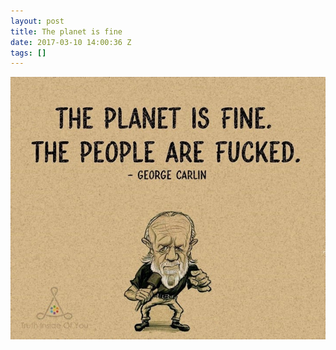 ```yaml
---
layout: post
title: The planet is fine
date: 2017-03-10 14:00:36 Z
tags: []
---
```

![](/media/2017/03/158229628348.jpg)
